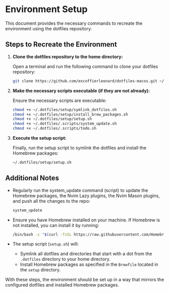 # Environment Setup

This document provides the necessary commands to recreate the environment using the dotfiles repository.

## Steps to Recreate the Environment

1. **Clone the dotfiles repository to the home directory:**

   Open a terminal and run the following command to clone your dotfiles repository:

   ```sh
   git clone https://github.com/excoffierleonard/dotfiles-macos.git ~/.dotfiles
   ```

2. **Make the necessary scripts executable (if they are not already):**

   Ensure the necessary scripts are executable:

   ```sh
   chmod +x ~/.dotfiles/setup/symlink_dotfiles.sh
   chmod +x ~/.dotfiles/setup/install_brew_packages.sh
   chmod +x ~/.dotfiles/setup/setup.sh
   chmod +x ~/.dotfiles/.scripts/system_update.sh
   chmod +x ~/.dotfiles/.scripts/todo.sh
   ```

3. **Execute the setup script:**

   Finally, run the setup script to symlink the dotfiles and install the Homebrew packages:

   ```sh
   ~/.dotfiles/setup/setup.sh
   ```

## Additional Notes

- Regularly run the system_update command (script) to update the Homebrew packages, the Nvim Lazy plugins, the Nvim Mason plugins, and push all the changes to the repo:

  ```sh
  system_update
  ```

- Ensure you have Homebrew installed on your machine. If Homebrew is not installed, you can install it by running:

  ```sh
  /bin/bash -c "$(curl -fsSL https://raw.githubusercontent.com/Homebrew/install/HEAD/install.sh)"
  ```

- The setup script (`setup.sh`) will:
  - Symlink all dotfiles and directories that start with a dot from the `.dotfiles` directory to your home directory.
  - Install Homebrew packages as specified in the `Brewfile` located in the `setup` directory.

With these steps, the environment should be set up in a way that mirrors the configured dotfiles and installed Homebrew packages.

